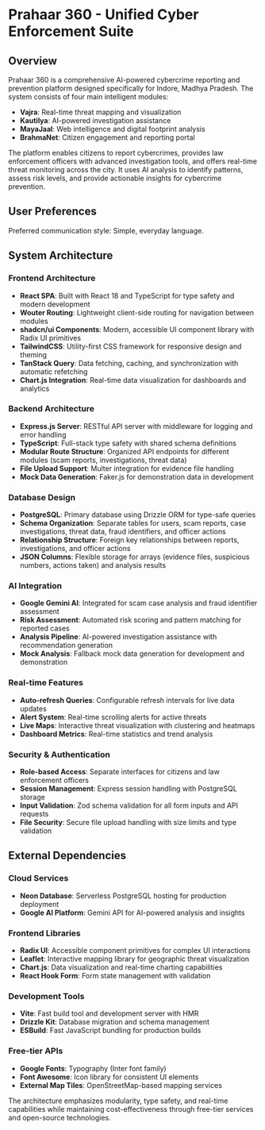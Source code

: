 # Prahaar 360 - Unified Cyber Enforcement Suite

## Overview

Prahaar 360 is a comprehensive AI-powered cybercrime reporting and prevention platform designed specifically for Indore, Madhya Pradesh. The system consists of four main intelligent modules:

- **Vajra**: Real-time threat mapping and visualization
- **Kautilya**: AI-powered investigation assistance
- **MayaJaal**: Web intelligence and digital footprint analysis
- **BrahmaNet**: Citizen engagement and reporting portal

The platform enables citizens to report cybercrimes, provides law enforcement officers with advanced investigation tools, and offers real-time threat monitoring across the city. It uses AI analysis to identify patterns, assess risk levels, and provide actionable insights for cybercrime prevention.

## User Preferences

Preferred communication style: Simple, everyday language.

## System Architecture

### Frontend Architecture
- **React SPA**: Built with React 18 and TypeScript for type safety and modern development
- **Wouter Routing**: Lightweight client-side routing for navigation between modules
- **shadcn/ui Components**: Modern, accessible UI component library with Radix UI primitives
- **TailwindCSS**: Utility-first CSS framework for responsive design and theming
- **TanStack Query**: Data fetching, caching, and synchronization with automatic refetching
- **Chart.js Integration**: Real-time data visualization for dashboards and analytics

### Backend Architecture
- **Express.js Server**: RESTful API server with middleware for logging and error handling
- **TypeScript**: Full-stack type safety with shared schema definitions
- **Modular Route Structure**: Organized API endpoints for different modules (scam reports, investigations, threat data)
- **File Upload Support**: Multer integration for evidence file handling
- **Mock Data Generation**: Faker.js for demonstration data in development

### Database Design
- **PostgreSQL**: Primary database using Drizzle ORM for type-safe queries
- **Schema Organization**: Separate tables for users, scam reports, case investigations, threat data, fraud identifiers, and officer actions
- **Relationship Structure**: Foreign key relationships between reports, investigations, and officer actions
- **JSON Columns**: Flexible storage for arrays (evidence files, suspicious numbers, actions taken) and analysis results

### AI Integration
- **Google Gemini AI**: Integrated for scam case analysis and fraud identifier assessment
- **Risk Assessment**: Automated risk scoring and pattern matching for reported cases
- **Analysis Pipeline**: AI-powered investigation assistance with recommendation generation
- **Mock Analysis**: Fallback mock data generation for development and demonstration

### Real-time Features
- **Auto-refresh Queries**: Configurable refresh intervals for live data updates
- **Alert System**: Real-time scrolling alerts for active threats
- **Live Maps**: Interactive threat visualization with clustering and heatmaps
- **Dashboard Metrics**: Real-time statistics and trend analysis

### Security & Authentication
- **Role-based Access**: Separate interfaces for citizens and law enforcement officers
- **Session Management**: Express session handling with PostgreSQL storage
- **Input Validation**: Zod schema validation for all form inputs and API requests
- **File Security**: Secure file upload handling with size limits and type validation

## External Dependencies

### Cloud Services
- **Neon Database**: Serverless PostgreSQL hosting for production deployment
- **Google AI Platform**: Gemini API for AI-powered analysis and insights

### Frontend Libraries
- **Radix UI**: Accessible component primitives for complex UI interactions
- **Leaflet**: Interactive mapping library for geographic threat visualization
- **Chart.js**: Data visualization and real-time charting capabilities
- **React Hook Form**: Form state management with validation

### Development Tools
- **Vite**: Fast build tool and development server with HMR
- **Drizzle Kit**: Database migration and schema management
- **ESBuild**: Fast JavaScript bundling for production builds

### Free-tier APIs
- **Google Fonts**: Typography (Inter font family)
- **Font Awesome**: Icon library for consistent UI elements
- **External Map Tiles**: OpenStreetMap-based mapping services

The architecture emphasizes modularity, type safety, and real-time capabilities while maintaining cost-effectiveness through free-tier services and open-source technologies.